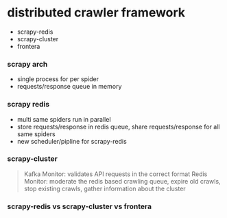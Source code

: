 # distributed crawler framework

* scrapy-redis
* scrapy-cluster
* frontera

### scrapy arch

* single process for per spider
* requests/response queue in memory

### scrapy redis

* multi same spiders run in parallel
* store requests/response in redis queue, share requests/response for all same spiders
* new scheduler/pipline for scrapy-redis

### scrapy-cluster

> Kafka Monitor: validates API requests in the correct format 
> Redis Monitor: moderate the redis based crawling queue, expire old crawls, stop existing crawls, gather information about the cluster


### scrapy-redis vs scrapy-cluster vs frontera


